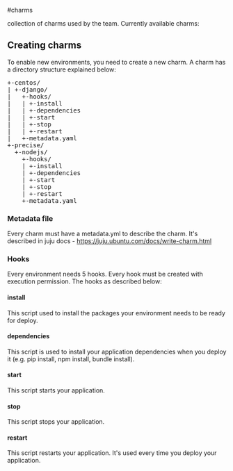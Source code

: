 #charms

collection of charms used by the team. Currently available charms:

Creating charms
---------------

To enable new environments, you need to create a new charm. A charm
has a directory structure explained below:

<pre>
+-centos/
| +-django/
|   +-hooks/
|   | +-install
|   | +-dependencies
|   | +-start
|   | +-stop
|   | +-restart
|   +-metadata.yaml
+-precise/
  +-nodejs/
    +-hooks/
    | +-install
    | +-dependencies
    | +-start
    | +-stop
    | +-restart
    +-metadata.yaml
</pre>

### Metadata file

Every charm must have a metadata.yml to describe the charm. It's
described in juju docs - https://juju.ubuntu.com/docs/write-charm.html

### Hooks

Every environment needs 5 hooks. Every hook must be created with
execution permission. The hooks as described below:

#### install

This script used to install the packages your environment needs
to be ready for deploy.

#### dependencies

This script is used to install your application dependencies when you
deploy it (e.g. pip install, npm install, bundle install).

#### start

This script starts your application.

#### stop

This script stops your application.

#### restart

This script restarts your application. It's used every time you deploy
your application.




